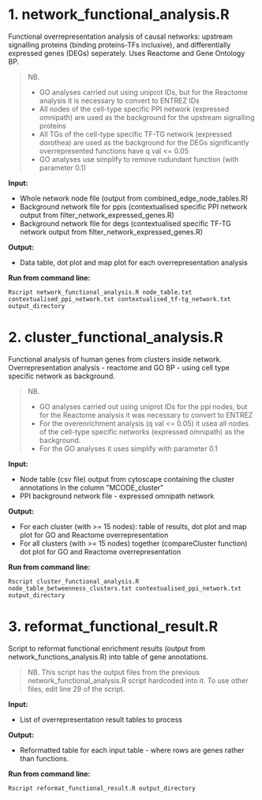 # 1. network_functional_analysis.R

Functional overrepresentation analysis of causal networks: upstream signalling proteins (binding proteins-TFs inclusive), and differentially expressed genes (DEGs) seperately. Uses Reactome and Gene Ontology BP.

>NB. 
>* GO analyses carried out using uniprot IDs, but for the Reactome analysis it is necessary to convert to ENTREZ IDs
>* All nodes of the cell-type specific PPI network (expressed omnipath) are used as the background for the upstream signalling proteins
>* All TGs of the cell-type specific TF-TG network (expressed dorothea) are used as the background for the DEGs significantly overrepresented functions have q val <= 0.05
>* GO analyses use simplify to remove rudundant function (with parameter 0.1)

**Input:**

* Whole network node file (output from combined_edge_node_tables.R)
* Background network file for ppis (contextualised specific PPI network output from filter_network_expressed_genes.R)
* Background network file for degs (contextualised specific TF-TG network output from filter_network_expressed_genes.R)
        
**Output:**

* Data table, dot plot and map plot for each overrepresentation analysis

**Run from command line:**
```
Rscript network_functional_analysis.R node_table.txt contextualised_ppi_network.txt contextualised_tf-tg_network.txt output_directory
```

# 2. cluster_functional_analysis.R

Functional analysis of human genes from clusters inside network. Overrepresentation analysis - reactome and GO BP - using cell type specific network as background.

>NB. 
>* GO analyses carried out using uniprot IDs for the ppi nodes, but for the Reactome analysis it was necessary to convert to ENTREZ
>* For the overenrichment analysis (q val <= 0.05) it usea all nodes of the cell-type specific networks (expressed omnipath) as the background.
>* For the GO analyses it uses simplify with parameter 0.1

**Input:**
* Node table (csv file) output from cytoscape containing the cluster annotations in the column "MCODE_cluster"
* PPI background network file - expressed omnipath network

**Output:**
* For each cluster (with >= 15 nodes): table of results, dot plot and map plot for GO and Reactome overrepresentation
* For all clusters (with >= 15 nodes) together (compareCluster function) dot plot for GO and Reactome overrepresentation

**Run from command line:**
 
```
Rscript cluster_functional_analysis.R node_table_betweenness_clusters.txt contextualised_ppi_network.txt output_directory
```

# 3. reformat_functional_result.R

Script to reformat functional enrichment results (output from network_functions_analysis.R) into table of gene annotations. 

>NB. This script has the output files from the previous network_functional_analysis.R script hardcoded into it. To use other files, edit line 29 of the script.

**Input:**
* List of overrepresentation result tables to process

**Output:**
* Reformatted table for each input table - where rows are genes rather than functions.

**Run from command line:**

```
Rscript reformat_functional_result.R output_directory
```